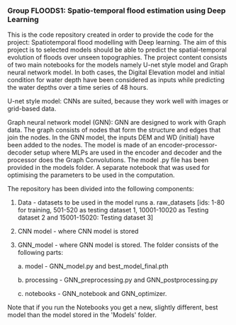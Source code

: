 ### Group FLOODS1: Spatio-temporal flood estimation using Deep Learning

This is the code repository created in order to provide the code for the project: Spatiotemporal flood modelling with Deep learning. The aim of this project is to selected models should be able to predict the spatial-temporal evolution of floods over unseen topographies.
The project content consists of two main notebooks for the models namely U-net style model and Graph neural network model. In both cases, the Digital Elevation model and initial condition for water depth have been considered as inputs while predicting the water depths over a time series of 48 hours. 

U-net style model: CNNs are suited, because they work well with images or grid-based data. 

Graph neural network model (GNN): GNN are designed to work with Graph data. The graph consists of nodes that form the structure and edges that join the nodes. In the GNN model, the inputs DEM and WD (initial) have been added to the nodes. The model is made of an encoder-processor-decoder setup where MLPs are used in the encoder and decoder and the processor does the Graph Convolutions. 
The model .py file has been provided in the models folder. A separate notebook that was used for optimising the parameters to be used in the computation.

The repository has been divided into the following components:
1. Data - datasets to be used in the model runs
	a. raw_datasets [ids: 1-80 for training, 501-520 as testing dataset 1, 10001-10020 as Testing dataset 2 and 15001-15020: Testing dataset 3]
2. CNN model - where CNN model is stored
3. GNN_model - where GNN model is stored. The folder consists of the following parts:

   a. model - GNN_model.py and best_model_final.pth
   
   b. processing - GNN_preprocessing.py and GNN_postprocessing.py
   
   c. notebooks - GNN_notebook and GNN_optimizer.

Note that if you run the Notebooks you get a new, slightly different, best model than the model stored in the 'Models' folder.
